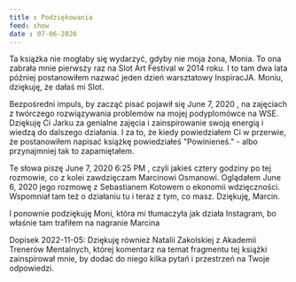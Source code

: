 ```yaml
---
title : Podziękowania
feed: show
date : 07-06-2020
---
```


Ta książka nie mogłaby się wydarzyć, gdyby nie moja żona, Monia. To ona zabrała mnie pierwszy raz na Slot Art Festival w 2014 roku. I to tam dwa lata później postanowiłem nazwać jeden dzień warsztatowy InspiracJA. Moniu, dziękuję, że dałaś mi Slot.

Bezpośredni impuls, by zacząć pisać pojawił się June 7, 2020 , na zajęciach z twórczego rozwiązywania problemów na mojej podyplomówce na WSE. Dziękuję Ci Jarku za genialne zajęcia i zainspirowanie swoją energią i wiedzą do dalszego działania. I za to, że kiedy powiedziałem Ci w przerwie, że postanowiłem napisać książkę powiedziałeś "Powinieneś." - albo przynajmniej tak to zapamiętałem.

Te słowa piszę June 7, 2020 6:25 PM , czyli jakieś cztery godziny po tej rozmowie, co z kolei zawdzięczam Marcinowi Osmanowi. Oglądałem June 6, 2020 jego rozmowę z Sebastianem Kotowem o ekonomii wdzięczności. Wspomniał tam też o działaniu tu i teraz z tym, co masz. Dziękuję, Marcin.

I ponownie podziękuję Moni, która mi tłumaczyła jak działa Instagram, bo właśnie tam trafiłem na nagranie Marcina

Dopisek 2022-11-05:
Dziękuję również Natalii Zakolskiej z Akademii Trenerów Mentalnych, której komentarz na temat fragmentu tej książki zainspirował mnie, by dodać do niego kilka pytań i przestrzeń na Twoje odpowiedzi.